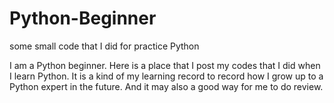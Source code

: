 # Python-Beginner

some small code that I did for practice Python

I am a Python beginner. Here is a place that I post my codes that I did when I learn Python. It is a kind of my learning record to record how I grow up to a Python expert in the future. And it may also a good way for me to do review.
